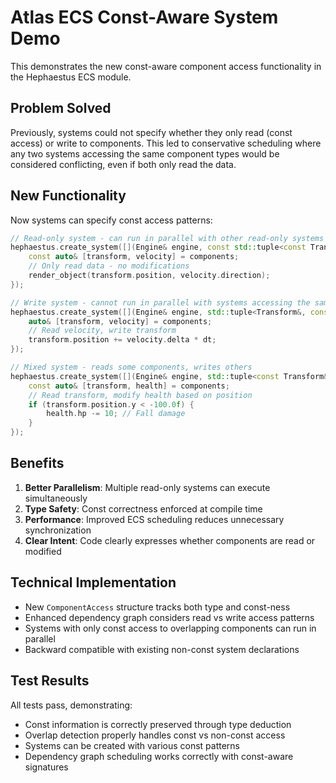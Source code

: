 # Atlas ECS Const-Aware System Demo

This demonstrates the new const-aware component access functionality in the Hephaestus ECS module.

## Problem Solved

Previously, systems could not specify whether they only read (const access) or write to components. This led to conservative scheduling where any two systems accessing the same component types would be considered conflicting, even if both only read the data.

## New Functionality

Now systems can specify const access patterns:

```cpp
// Read-only system - can run in parallel with other read-only systems
hephaestus.create_system([](Engine& engine, const std::tuple<const Transform&, const Velocity&>& components) {
    const auto& [transform, velocity] = components;
    // Only read data - no modifications
    render_object(transform.position, velocity.direction);
});

// Write system - cannot run in parallel with systems accessing the same components
hephaestus.create_system([](Engine& engine, std::tuple<Transform&, const Velocity&>& components) {
    auto& [transform, velocity] = components;
    // Read velocity, write transform
    transform.position += velocity.delta * dt;
});

// Mixed system - reads some components, writes others
hephaestus.create_system([](Engine& engine, std::tuple<const Transform&, Health&>& components) {
    const auto& [transform, health] = components;
    // Read transform, modify health based on position
    if (transform.position.y < -100.0f) {
        health.hp -= 10; // Fall damage
    }
});
```

## Benefits

1. **Better Parallelism**: Multiple read-only systems can execute simultaneously
2. **Type Safety**: Const correctness enforced at compile time
3. **Performance**: Improved ECS scheduling reduces unnecessary synchronization
4. **Clear Intent**: Code clearly expresses whether components are read or modified

## Technical Implementation

- New `ComponentAccess` structure tracks both type and const-ness
- Enhanced dependency graph considers read vs write access patterns
- Systems with only const access to overlapping components can run in parallel
- Backward compatible with existing non-const system declarations

## Test Results

All tests pass, demonstrating:
- Const information is correctly preserved through type deduction
- Overlap detection properly handles const vs non-const access
- Systems can be created with various const patterns
- Dependency graph scheduling works correctly with const-aware signatures